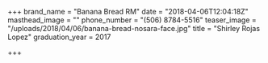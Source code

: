 +++
brand_name = "Banana Bread RM"
date = "2018-04-06T12:04:18Z"
masthead_image = ""
phone_number = "(506) 8784-5516"
teaser_image = "/uploads/2018/04/06/banana-bread-nosara-face.jpg"
title = "Shirley Rojas Lopez"
graduation_year = 2017

+++
